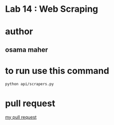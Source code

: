 # Lab 14 : Web Scraping
# author 
## osama maher

# to run use this command 
`python api/scrapers.py`
# pull request
[my pull request](https://github.com/osamadado123/web-scraper/pull/1)
